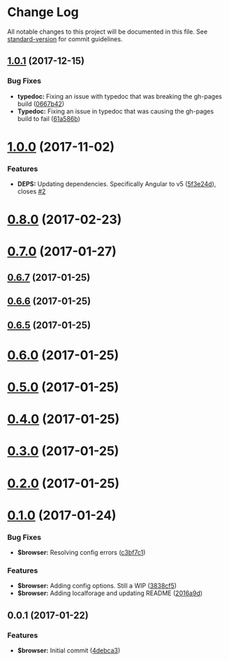 # Change Log

All notable changes to this project will be documented in this file. See [standard-version](https://github.com/conventional-changelog/standard-version) for commit guidelines.

<a name="1.0.1"></a>
## [1.0.1](https://github.com/phillipcurl/ngx-warehouse/compare/v1.0.0...v1.0.1) (2017-12-15)


### Bug Fixes

* **typedoc:** Fixing an issue with typedoc that was breaking the gh-pages build ([0667b42](https://github.com/phillipcurl/ngx-warehouse/commit/0667b42))
* **Typedoc:** Fixing an issue in typedoc that was causing the gh-pages build to fail ([61a586b](https://github.com/phillipcurl/ngx-warehouse/commit/61a586b))



<a name="1.0.0"></a>
# [1.0.0](https://github.com/phillipcurl/ngx-warehouse/compare/v0.8.0...v1.0.0) (2017-11-02)


### Features

* **DEPS:** Updating dependencies. Specifically Angular to v5 ([5f3e24d](https://github.com/phillipcurl/ngx-warehouse/commit/5f3e24d)), closes [#2](https://github.com/phillipcurl/ngx-warehouse/issues/2)



<a name="0.8.0"></a>
# [0.8.0](https://github.com/phillipcurl/ngx-warehouse/compare/v0.7.0...v0.8.0) (2017-02-23)



<a name="0.7.0"></a>
# [0.7.0](https://github.com/phillipcurl/ngx-warehouse/compare/v0.6.7...v0.7.0) (2017-01-27)



<a name="0.6.7"></a>
## [0.6.7](https://github.com/phillipcurl/ngx-warehouse/compare/v0.6.6...v0.6.7) (2017-01-25)



<a name="0.6.6"></a>
## [0.6.6](https://github.com/phillipcurl/ngx-warehouse/compare/v0.6.5...v0.6.6) (2017-01-25)



<a name="0.6.5"></a>
## [0.6.5](https://github.com/phillipcurl/ngx-warehouse/compare/v0.6.0...v0.6.5) (2017-01-25)



<a name="0.6.0"></a>
# [0.6.0](https://github.com/phillipcurl/ngx-warehouse/compare/v0.4.0...v0.6.0) (2017-01-25)



<a name="0.5.0"></a>
# [0.5.0](https://github.com/phillipcurl/ngx-warehouse/compare/v0.4.0...v0.5.0) (2017-01-25)



<a name="0.4.0"></a>
# [0.4.0](https://github.com/phillipcurl/ngx-warehouse/compare/v0.2.0...v0.4.0) (2017-01-25)



<a name="0.3.0"></a>
# [0.3.0](https://github.com/phillipcurl/ngx-warehouse/compare/v0.2.0...v0.3.0) (2017-01-25)



<a name="0.2.0"></a>
# [0.2.0](https://github.com/phillipcurl/ngx-warehouse/compare/v0.1.0...v0.2.0) (2017-01-25)



<a name="0.1.0"></a>
# [0.1.0](https://github.com/phillipcurl/ngx-warehouse/compare/v0.0.1...v0.1.0) (2017-01-24)


### Bug Fixes

* **$browser:** Resolving config errors ([c3bf7c1](https://github.com/phillipcurl/ngx-warehouse/commit/c3bf7c1))


### Features

* **$browser:** Adding config options. Still a WIP ([3838cf5](https://github.com/phillipcurl/ngx-warehouse/commit/3838cf5))
* **$browser:** Adding localforage and updating README ([2016a9d](https://github.com/phillipcurl/ngx-warehouse/commit/2016a9d))



<a name="0.0.1"></a>
## 0.0.1 (2017-01-22)


### Features

* **$browser:** Initial commit ([4debca3](https://github.com/phillipcurl/ngx-warehouse/commit/4debca3))
